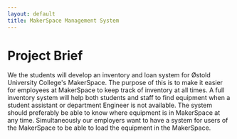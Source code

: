 ```yaml
---
layout: default
title: MakerSpace Management System
---
```


Project Brief
====================

We the students will develop an inventory and loan system for Østold University College's MakerSpace. The purpose of this is to make it easier for employees at MakerSpace to keep track of inventory at all times. A full inventory system will help both students and staff to find equipment when a student assistant or department Engineer is not available. The system should preferably be able to know where equipment is in MakerSpace at any time. Simultaneously our employers want to have a system for users of the MakerSpace to be able to load the equipment in the MakerSpace.